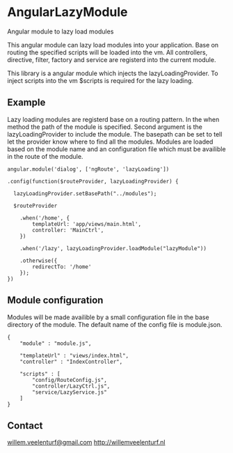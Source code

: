AngularLazyModule
=================

Angular module to lazy load modules

This angular module can lazy load modules into your application. Base on routing the specified scripts will be loaded into the vm. All controllers, directive, filter, factory and service are registerd into the current module.

This library is a angular module which injects the lazyLoadingProvider. To inject scripts into the vm $scripts is required for the lazy loading.

Example
-----------
Lazy loading modules are registerd base on a routing pattern. In the when method the path of the module is specified. Second argument is the lazyLoadingProvider to include the module. The basepath can be set to tell let the provider know where to find all the modules. Modules are loaded based on the module name and an configuration file which must be availible in the route of the module.

````
angular.module('dialog', ['ngRoute', 'lazyLoading'])

.config(function($routeProvider, lazyLoadingProvider) {
			
  lazyLoadingProvider.setBasePath("../modules");
  
  $routeProvider
	
	.when('/home', {
		templateUrl: 'app/views/main.html',
		controller: 'MainCtrl',
	})
	
	.when('/lazy', lazyLoadingProvider.loadModule("lazyModule"))
	
	.otherwise({
		redirectTo: '/home'
	});
})
````

Module configuration
-----------
Modules will be made availible by a small configuration file in the base directory of the module. The default name of the config file is module.json.
````
{
	"module" : "module.js",
	
	"templateUrl" : "views/index.html",
	"controller" : "IndexController",
	
	"scripts" : [
		"config/RouteConfig.js", 
		"controller/LazyCtrl.js",
		"service/LazyService.js"
	]
}
````

Contact
-----------
willem.veelenturf@gmail.com
http://willemveelenturf.nl
